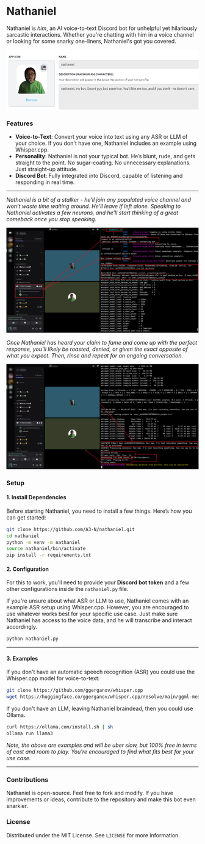 
# Nathaniel

Nathaniel is *him*, an AI voice-to-text Discord bot for unhelpful yet hilariously sarcastic interactions. Whether you're chatting with him in a voice channel or looking for some snarky one-liners, Nathaniel's got you covered.

![Nathaniel in action](images/nathaniel.png)

### Features
- **Voice-to-Text**: Convert your voice into text using any ASR or LLM of your choice. If you don't have one, Nathaniel includes an example using Whisper.cpp.
- **Personality**: Nathaniel is not your typical bot. He’s blunt, rude, and gets straight to the point. No sugar-coating. No unnecessary explanations. Just straight-up attitude.
- **Discord Bot**: Fully integrated into Discord, capable of listening and responding in real time.

---

*Nathaniel is a bit of a stalker - he’ll join any populated voice channel and won’t waste time waiting around. He’ll leave if left alone. Speaking to Nathaniel activates a few neurons, and he’ll start thinking of a great comeback once you stop speaking.*

![Image 1 - Showcase of Nathaniel’s capabilities](images/1.png)

*Once Nathaniel has heard your claim to fame and come up with the perfect response, you’ll likely be roasted, denied, or given the exact opposite of what you expect. Then, rinse and repeat for an ongoing conversation.*

![Image 2 - Showcase of Nathaniel’s capabilities](images/2.png)

### Setup

#### 1. Install Dependencies
Before starting Nathaniel, you need to install a few things. Here’s how you can get started:

```bash
git clone https://github.com/A3-N/nathaniel.git
cd nathaniel
python -m venv -m nathaniel
source nathaniel/bin/activate
pip install -r requirements.txt
```

#### 2. Configuration
For this to work, you'll need to provide your **Discord bot token** and a few other configurations inside the `nathaniel.py` file.

If you're unsure about what ASR or LLM to use, Nathaniel comes with an example ASR setup using Whisper.cpp. However, you are encouraged to use whatever works best for your specific use case. Just make sure Nathaniel has access to the voice data, and he will transcribe and interact accordingly.

```bash
python nathaniel.py
```

---

#### 3. Examples

If you don't have an automatic speech recognition (ASR) you could use the Whisper.cpp model for voice-to-text:

```bash
git clone https://github.com/ggerganov/whisper.cpp
wget https://huggingface.co/ggerganov/whisper.cpp/resolve/main/ggml-medium.en.bin
```

If you don't have an LLM, leaving Nathaniel braindead, then you could use Ollama.

```bash
curl https://ollama.com/install.sh | sh
ollama run llama3
```

*Note, the above are examples and will be uber slow, but 100% free in terms of cost and room to play. You're encouraged to find what fits best for your use case.*

---

### Contributions
Nathaniel is open-source. Feel free to fork and modify. If you have improvements or ideas, contribute to the repository and make this bot even snarkier.

### License
Distributed under the MIT License. See `LICENSE` for more information.
